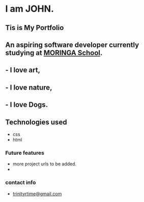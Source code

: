 # I am JOHN.

## Tis is My Portfolio

## An aspiring software developer currently studying at <a href="https://moringaschool.com">MORINGA  School</a>.

## - I love art,
## - I love nature,
## - I love Dogs.

#### 
## Technologies used
- css
- html

### Future features
- more project urls to be added.
-  

### contact info
- trinityrtime@gmail.com